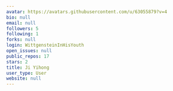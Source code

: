 ```yaml
---
avatar: https://avatars.githubusercontent.com/u/63055879?v=4
bio: null
email: null
followers: 5
following: 1
forks: null
login: WittgensteinInHisYouth
open_issues: null
public_repos: 17
stars: 2
title: Ji Yihong
user_type: User
website: null
---
```

